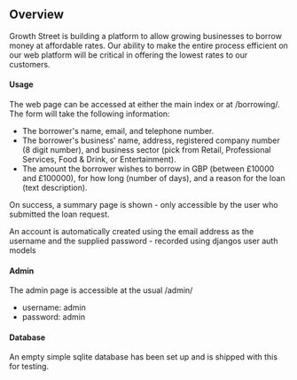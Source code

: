 ## Overview

Growth Street is building a platform to allow growing businesses to borrow money at affordable rates. Our ability to make the entire process efficient on our web platform will be critical in offering the lowest rates to our customers. 

#### Usage

The web page can be accessed at either the main index or at /borrowing/.  The form will take the following information:

* The borrower's name, email, and telephone number.
* The borrower's business' name, address, registered company number (8 digit number), and business sector (pick from Retail, Professional Services, Food & Drink, or Entertainment).
* The amount the borrower wishes to borrow in GBP (between £10000 and £100000), for how long (number of days), and a reason for the loan (text description).

On success, a summary page is shown - only accessible by the user who submitted the loan request.

An account is automatically created using the email address as the username and the supplied password - recorded using djangos user auth models

#### Admin

The admin page is accessible at the usual /admin/

* username: admin
* password: admin

#### Database

An empty simple sqlite database has been set up and is shipped with this for testing.
